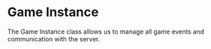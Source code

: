 # Game Instance

The Game Instance class allows us to manage all game events and communication
with the server.
